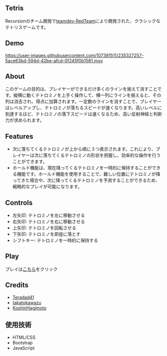 ## Tetris
Recursionのチーム開発で[teamdev-RedTeam](https://github.com/teamdev-RedTeam)により開発された、クラシックなテトリスゲームです。

## Demo
https://user-images.githubusercontent.com/107381511/235327257-5ace63bd-594d-42be-afcd-0f245f0b1581.mov

## About
このゲームの目的は、プレイヤーができるだけ多くのラインを揃えて消すことです。縦横に動くテトロミノを上手く操作して、横一列にラインを揃えると、その列は消去され、得点に加算されます。一定数のラインを消すことで、プレイヤーはレベルアップし、テトロミノが落ちるスピードが速くなります。高いレベルに到達するほど、テトロミノの落下スピードは速くなるため、高い反射神経と判断力が求められます。

## Features
- 次に落ちてくるテトロミノが上から順に３つ表示されます。これにより、プレイヤーは次に落ちてくるテトロミノの形状を把握し、効率的な操作を行うことができます。
- ホールド機能は、現在降ってくるテトロミノを一時的に保持することができる機能です。ホールド機能を使用することで、難しい位置にテトロミノが降ってきた場合や、次に降ってくるテトロミノを予測することができるため、戦略的なプレイが可能になります。

## Controls
- 左矢印: テトロミノを左に移動させる
- 右矢印: テトロミノを右に移動させる
- 上矢印: テトロミノを回転させる
- 下矢印: テトロミノを即座に落とす
- シフトキー: テトロミノを一時的に保持する

## Play
プレイは[こちら](https://teamdev-redteam.github.io/work-space/)をクリック

## Credits
- [Teradad41](https://github.com/Teradad41)
- [takatokawazu](https://github.com/takatokawazu)
- [KoshinHagimoto](https://github.com/KoshinHagimoto)

## 使用技術
- HTML/CSS
- Bootstrap
- JavaScript
